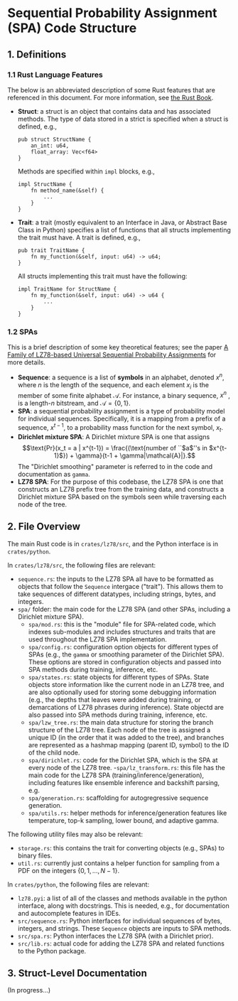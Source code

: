 # Sequential Probability Assignment (SPA) Code Structure

## 1. Definitions
### 1.1 Rust Language Features
The below is an abbreviated description of some Rust features that are referenced in this document.
For more information, see [the Rust Book](https://doc.rust-lang.org/book/).
- **Struct**: a struct is an object that contains data and has associated methods.
    The type of data stored in a strict is specified when a struct is defined, e.g.,
    ```
    pub struct StructName {
        an_int: u64,
        float_array: Vec<f64>
    }
    ```
    Methods are specified within `impl` blocks, e.g.,
    ```
    impl StructName {
        fn method_name(&self) {
            ...
        }
    }
    ```
- **Trait**: a trait (mostly equivalent to an Interface in Java, or Abstract Base Class in Python) specifies a list of functions that all structs implementing the trait must have.
    A trait is defined, e.g.,
    ```
    pub trait TraitName {
        fn my_function(&self, input: u64) -> u64;
    }
    ```
    All structs implementing this trait must have the following:
    ```
    impl TraitName for StructName {
        fn my_function(&self, input: u64) -> u64 {
            ...
        }
    }
    ```

### 1.2 SPAs
This is a brief description of some key theoretical features; see the paper [A Family of LZ78-based Universal Sequential Probability Assignments](https://arxiv.org/abs/2410.06589) for more details.
- **Sequence**: a sequence is a list of **symbols** in an alphabet, denoted $x^n$, where $n$ is the length of the sequence, and each element $x_i$ is the member of some finite alphabet $\mathcal{A}$.
    For instance, a binary sequence, $x^n$ , is a length-$n$ bitstream, and $\mathcal{A} = \{0, 1\}$.
- **SPA**: a sequential probability assignment is a type of probability model for individual sequences.
    Specifically, it is a mapping from a prefix of a sequence, $x^{t-1}$, to a probability mass function for the next symbol, $x_t$.
- **Dirichlet mixture SPA**: A Dirichlet mixture SPA is one that assigns
    $$\text{Pr}(x_t = a | x^{t-1}) = \frac{(\text{number of ``$a$''s in $x^{t-1}$}) + \gamma}{t-1 + \gamma|\mathcal{A}|}.$$
    The "Dirichlet smoothing" parameter is referred to in the code and documentation as `gamma`.
- **LZ78 SPA**: For the purpose of this codebase, the LZ78 SPA is one that constructs an LZ78 prefix tree from the training data, and constructs a Dirichlet mixture SPA based on the symbols seen while traversing each node of the tree.

## 2. File Overview

The main Rust code is in `crates/lz78/src`, and the Python interface is in `crates/python`.

In `crates/lz78/src`, the following files are relevant:
- `sequence.rs`: the inputs to the LZ78 SPA all have to be formatted as objects that follow the `Sequence` intergace ("trait"). This allows them to take sequences of different datatypes, including strings, bytes, and integers.
- `spa/` folder: the main code for the LZ78 SPA (and other SPAs, including a Dirichlet mixture SPA).
    - `spa/mod.rs`: this is the "module" file for SPA-related code, which indexes sub-modules and includes structures and traits that are used throughout the LZ78 SPA implementation.
    - `spa/config.rs`: configuration option objects for different types of SPAs (e.g., the `gamma` or smoothing parameter of the Dirichlet SPA). These options are stored in configuration objects and passed into SPA methods during training, inference, etc.
    - `spa/states.rs`: state objects for different types of SPAs. State objects store information like the current node in an LZ78 tree, and are also optionally used for storing some debugging information (e.g., the depths that leaves were added during training, or demarcations of LZ78 phrases during inference). State objectd are also passed into SPA methods during training, inference, etc.
    - `spa/lzw_tree.rs`: the main data structure for storing the branch structure of the LZ78 tree. Each node of the tree is assigned a unique ID (in the order that it was added to the tree), and branches are represented as a hashmap mapping (parent ID, symbol) to the ID of the child node.
    - `spa/dirichlet.rs`: code for the Dirichlet SPA, which is the SPA at every node of the LZ78 tree.
    -`spa/lz_transform.rs`: this file has the main code for the LZ78 SPA (training/inference/generation), including features like ensemble inference and backshift parsing, e.g.
    - `spa/generation.rs`: scaffolding for autogregressive sequence generation.
    - `spa/utils.rs`: helper methods for inference/generation features like temperature, top-k sampling, lower bound, and adaptive gamma.
    

The following utility files may also be relevant:
- `storage.rs`: this contains the trait for converting objects (e.g., SPAs) to binary files.
- `util.rs`: currently just contains a helper function for sampling from a PDF on the integers $\{0, 1, ..., N-1\}$.

In `crates/python`, the following files are relevant:
- `lz78.pyi`: a list of all of the classes and methods available in the python interface, along with docstrings. This is needed, e.g., for documentation and autocomplete features in IDEs. 
- `src/sequence.rs`: Python interfaces for individual sequences of bytes, integers, and strings. These `Sequence` objects are inputs to SPA methods.
- `src/spa.rs`: Python interfaces the LZ78 SPA (with a Dirichlet prior).
- `src/lib.rs`: actual code for adding the LZ78 SPA and related functions to the Python package.

## 3. Struct-Level Documentation
(In progress...)